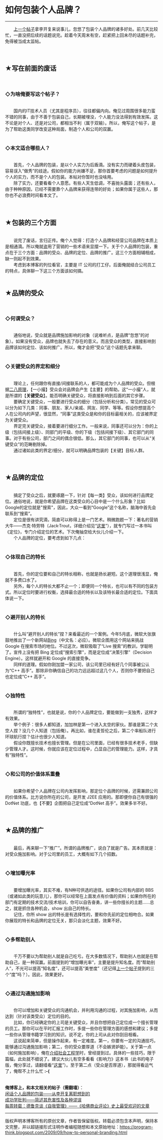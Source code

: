 # 如何包装个人品牌？ 

-----

<div class="post-body entry-content">
　　<a href="../../2009/09/personal-branding-advantage.md">上一个帖子</a>拿李开复来说事儿，忽悠了包装个人品牌的诸多好处。前几天比较忙，一直没把后续的话题说完。趁着今天周末有空，赶紧把上回未尽的话题补完，免得被当成太监帖。<a name="more"></a><br/>
<br/>
<br/>
<h2>★写在前面的废话</h2><br/>
<h3>◇为啥俺要写这个帖子？</h3><br/>
　　国内的IT技术人员（尤其是程序员），往往都偏内向。俺见过周围很多能力蛮不错的同事，由于不善于包装自己，长期被埋没，个人能力没法得到有效发挥。这不论是对个人、还是对公司，都相当不利（属于双输）。所以，俺写这个帖子，是为了帮助这类同学改变这种局面，制造个人和公司的双赢。<br/>
<br/>
<h3>◇本文适合哪些人？</h3><br/>
　　首先，个人品牌的包装，是以个人实力为后盾滴。没有实力而硬着头皮包装，容易误入“做秀”的歧途。假如你的能力尚嫌不足，那你首要考虑的问题是如何提升个人的实力，而不是个人的包装。本帖对你暂时也没啥用。<br/>
　　除了实力，还要看看个人意愿。有些人天生低调，不喜抛头露面；还有些人，由于种种原因，已经不需要靠个人品牌来获得连带的好处；如果你属于这些人，那你也不必浪费时间看本文了。<br/>
<br/>
<br/>
<h2>★包装的三个方面</h2><br/>
　　说完了废话，言归正传。俺个人觉得：打造个人品牌和经营公司品牌在本质上是相通滴。所以俺就盗用了营销的一些术语来显摆一下。关于个人品牌的包装，重点在于三个方面：品牌的受众、品牌的定位、品牌的推广。这三个方面相辅相成，缺一则起不到效果。<br/>
　　考虑到本博客的列位看官，主要是 IT 公司的打工仔。后面俺就结合公司员工的特点，具体聊一下这三个方面该如何搞。<br/>
<br/>
<h2>★品牌的受众</h2><br/>
<h3>◇何谓受众？</h3><br/>
　　通俗地说，受众就是品牌施加影响的对象（说难听点，是品牌“忽悠”的对象）。如果没有受众，品牌也就失去了存在的意义。而且受众的类型，直接影响到品牌该如何定位、该如何推广。所以，俺才会把“受众”这个话题先拿来聊。<br/>
<br/>
<h3>◇关键受众的界定和细分</h3><br/>
　　理论上，任何跟你有直接/间接联系的人，都可能成为个人品牌的受众。但根据<a href="../../2009/02/80-20-principle-0-overview.md">二八原理</a>，【一小撮】受众会对品牌会产生【主要】的帮助。这“一小撮”人，就是所谓的【<b>关键受众</b>】。能否明确关键受众，将直接影响到后面的其它步骤。<br/>
　　要确定关键受众，一般要进行受众的细分（包括分析和分类）。常见的受众可以分为如下几类：同事、朋友、家人/亲戚、网友、同学、等等。假设你想提高个人在公司内的声望，很显然，“同事”这类受众是和你的目标最相关的，应该被界定为关键受众。<br/>
　　界定完关键受众，接着要进行细分工作。一般来说，同事还可以分为：你的上级（包括间接上级）、同部门的平级、你的下级（包括间接下级）、其它部门的同事。对于有些公司，部门之间的偶合很低。那么，其它部门的同事，也可以从“关键受众”的范畴剔除掉。<br/>
　　通过诸如此类的界定/细分，就可以明确品牌包装的【关键】目标人群。<br/>
<br/>
<br/>
<h2>★品牌的定位</h2><br/>
　　搞定了受众之后，就要琢磨一下，针对【每一类】受众，该如何进行品牌定位。通俗地说，就是你希望品牌在这类受众的心目中是一个什么形象？比如Google的定位就是"搜索"，因此，大众一看到“Google”这个名称，脑海中首先会联系到“搜索”。<br/>
　　定位是很有讲究滴，简直可以称得上是一门艺术。稍微跑题一下：著名的营销大牛——杰克·特劳特（Jack·Trout，详细介绍见“<a href="https://zh.wikipedia.org/wiki/%E6%9D%B0%E5%85%8B%C2%B7%E7%89%B9%E9%B2%81%E7%89%B9" rel="nofollow" target="_blank">这里</a>”），就专门写过一本书叫《定位》，专门介绍定位的艺术。下次俺抽空给大伙儿介绍一下。<br/>
　　个人品牌的定位，要考虑到如下几点：<br/>
<br/>
<h3>◇体现自己的特长</h3><br/>
　　首先，你的定位要和自己的特长相称，也就是扬长避短。这个道理很浅显，俺就不多费口水了。<br/>
　　另外，每个人的特长大都不止一个；即便同一个特长，也可以有不同的包装方式。所以定位时要进行权衡，选择最合适的特长以及该特长最合适的定位。下面具体说一下。<br/>
<br/>
<h3>◇避开别人的特长</h3><br/>
　　什么叫“避开别人的特长”捏？来看最近的一个案例。今年5月底，微软大张旗鼓地推出了一个新网站<a href="http://www.bing.com/" rel="nofollow" target="_blank">Bing</a>（中文名：必应）。微软企图用这个网站来挑战 Google 在搜索市场的地位。不过这次，微软吸取了“Live 搜索”的教训，学聪明了。宣传上没有把 Bing 定位成"搜索引擎"，而是定位成“决策引擎”（Decision Engine）。这样就避开和 Google 的直接竞争。<br/>
　　同样的道理。假如你刚加盟一家公司，该公司里已经有好几个同事被公认为“C++ 高手”。那除非你确信自己的功力远远超过这几个人，否则你不要把自己也定位成“C++ 高手”。<br/>
<br/>
<h3>◇独特性</h3><br/>
　　所谓的“独特性”，也就是说，你的个人品牌定位，要能做到一支独秀，这样才有效果。<br/>
　　举个例子：很多人都知道，加加林是第一个进入太空的家伙。那谁是第二个太空人捏？没几个人知道（包括俺）。再比如，谁在麦哲伦之后，第二个率船队进行环球航行捏？估计也很少人知道。<br/>
　　假设你既擅长技术也擅长管理。但是在公司里面，已经有很多技术老手，但缺少管理人才。这时候，你就应该在定位过程中，凸显自己的管理能力。这样，才具有“独特性”。<br/>
<br/>
<h3>◇和公司的价值体系重叠</h3><br/>
　　如果你希望个人品牌在公司内发挥影响，那定位个品牌的时候，还需兼顾公司的价值体系。比方说你所在的公司，是开发 J2EE 应用的。那即便你自己有很强的 DotNet 功底，也【不要】企图把自己定位成“DotNet 高手”。效果多半不好。<br/>
<br/>
<br/>
<h2>★品牌的推广</h2><br/>
　　最后，再来聊一下“推广”。所谓的品牌推广，说白了就是广告。其本质就是：对受众施加影响。对于公司里的员工，大概有如下几个招数。<br/>
<br/>
<h3>◇增加曝光率</h3><br/>
　　要增加曝光率，其实不难，有N种可供选的途径。如果你公司有内部的 BBS（或诸如此类的玩意儿），那你可以经常在上面发点有价值的资料；如果你所在的部门有定期的技术交流/技术培训，你可以自告奋勇，讲一些你擅长的主题......总之，就是抓住各种机会，show 出自己的特长。<br/>
　　记住，你所 show 出的特长是有选择性的，要和你先前的定位相吻合。如果你展现的特长和品牌的定位无关，那只会淡化主题，效果不好。<br/>
<br/>
<h3>◇多帮助别人</h3><br/>
　　千万不要以为帮助别人就是自己吃亏。在大多数情况下，帮助别人也就是在帮助自己，是一种双赢。前面提到的“增加曝光率”，主要是提升知名度。而“帮助别人”，不光可以提高“知名度”，还可以提高“美誉度”（还记得<a href="../../2009/09/personal-branding-advantage.md">上一个帖子</a>提到的三个“度”吗？）。因此，效果更好。<br/>
<br/>
<h3>◇通过沟通施加影响</h3><br/>
　　你可以增加和关键受众的沟通机会，并利用沟通的过程，对其施加影响，从而达到（针对该类受众）定位的目的。<br/>
　　比如，你已经确定你的上司是关键受众，并且你想把自己定位成一个擅长管理的员工。那你可以在平时汇报工作时，多提一些你在管理方面的感想和建议；多提一些你从管理书籍学习到的知识。说不定，你的上司从此对你刮目相看。<br/>
　　这说起来简单，但是操作起来，有一定难度。第一，你要有一定的沟通技巧，能够通过沟通施加影响；第二，你的受众要厚道（不会嫉贤妒能）。关于第一点（如何施加影响），俺在<a href="../../2009/05/social-engineering-3-influence.md">介绍社会工程学</a>时，曾经提到过。具体的一些技巧，限于篇幅，此处就不细说了。建议大伙儿有空多看看《影响力》这本书（此书的电子版，俺分享过，请翻墙看“<a href="https://github.com/programthink/books" target="_blank">这里</a>”）。至于第二点（受众是否厚道），那就得看运气了，俺帮不上什么忙 <b>:-(</b><br/>
<br/>
<br/>
<b>俺博客上，和本文相关的帖子（需翻墙）</b>：<br/>
<a href="../../2009/09/personal-branding-advantage.md">闲话个人品牌的包装——从李开复离职想到的</a><br/>
<a href="../../2015/06/The-Mythical-Theories-of-Success.md">成功学批判——简述其危害性及各种谬误</a><br/>
<a href="../../2018/06/weekly-share-121.md">每周转载：德鲁克谈《自我管理》——《哈佛商业评论》史上最受欢迎的文章</a>
</div>


------------------------------------------------

版权声明本博客所有的原创文章，作者皆保留版权。转载必须包含本声明，保持本文完整，并以超链接形式注明作者编程随想和本文原始地址：https://program-think.blogspot.com/2009/09/how-to-personal-branding.html

